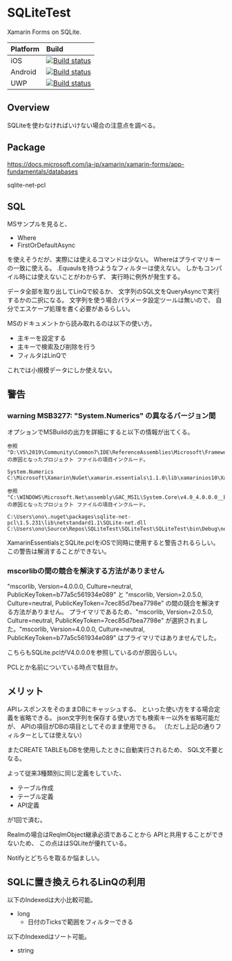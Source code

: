 # SQLiteTest
Xamarin Forms on SQLite.

| Platform | Build |
|:----|:----|
| iOS | [![Build status](https://build.appcenter.ms/v0.1/apps/dad9fbdd-1ed6-43c3-924e-99727bd24a05/branches/master/badge)](https://appcenter.ms) |
| Android | [![Build status](https://build.appcenter.ms/v0.1/apps/74e0e15b-fd22-49fb-96c8-06e56c9617bd/branches/master/badge)](https://appcenter.ms) |
| UWP | [![Build status](https://build.appcenter.ms/v0.1/apps/9ea3039a-ab0f-4092-83c5-d736903f910b/branches/master/badge)](https://appcenter.ms) |

## Overview
SQLiteを使わなければいけない場合の注意点を調べる。

## Package

https://docs.microsoft.com/ja-jp/xamarin/xamarin-forms/app-fundamentals/databases

sqlite-net-pcl

## SQL

MSサンプルを見ると、

- Where
- FirstOrDefaultAsync

を使えそうだが、実際には使えるコマンドは少ない。
Whereはプライマリキーの一致に使える。
.Equaulsを持つようなフィルターは使えない。
しかもコンパイル時には使えないことがわからず、
実行時に例外が発生する。

データ全部を取り出してLinQで絞るか、
文字列のSQL文をQueryAsyncで実行するかの二択になる。
文字列を使う場合パラメータ設定ツールは無いので、
自分でエスケープ処理を書く必要があるらしい。

MSのドキュメントから読み取れるのは以下の使い方。

- 主キーを設定する
- 主キーで検索及び削除を行う
- フィルタはLinQで

これでは小規模データにしか使えない。

## 警告

### warning MSB3277: "System.Numerics" の異なるバージョン間

オプションでMSBuildの出力を詳細にすると以下の情報が出てくる。

```
参照 "D:\VS\2019\Community\Common7\IDE\ReferenceAssemblies\Microsoft\Framework\Xamarin.iOS\v1.0\System.Numerics.dll" の原因となったプロジェクト ファイルの項目インクルード。

System.Numerics
C:\Microsoft\Xamarin\NuGet\xamarin.essentials\1.1.0\lib\xamarinios10\Xamarin.Essentials.dll

参照 "C:\WINDOWS\Microsoft.Net\assembly\GAC_MSIL\System.Core\v4.0_4.0.0.0__b77a5c561934e089\System.Core.dll" の原因となったプロジェクト ファイルの項目インクルード。

C:\Users\ono\.nuget\packages\sqlite-net-pcl\1.5.231\lib\netstandard1.1\SQLite-net.dll
C:\Users\ono\Source\Repos\SQLiteTest\SQLiteTest\SQLiteTest\bin\Debug\netstandard2.0\SQLiteTest.dll
```

XamarinEssentialsとSQLite.pclをiOSで同時に使用すると警告されるらしい。
この警告は解消することができない。

### mscorlibの間の競合を解決する方法がありません

"mscorlib, Version=4.0.0.0, Culture=neutral, PublicKeyToken=b77a5c561934e089" と "mscorlib, Version=2.0.5.0, Culture=neutral, PublicKeyToken=7cec85d7bea7798e" の間の競合を解決する方法がありません。
プライマリであるため、"mscorlib, Version=2.0.5.0, Culture=neutral, PublicKeyToken=7cec85d7bea7798e" が選択されました。"mscorlib, Version=4.0.0.0, Culture=neutral, PublicKeyToken=b77a5c561934e089" はプライマリではありませんでした。

こちらもSQLite.pclがV4.0.0.0を参照しているのが原因らしい。

PCLとか名前についている時点で駄目か。

## メリット

APIレスポンスをそのままDBにキャッシュする、
といった使い方をする場合定義を省略できる。
json文字列を保存する使い方でも検索キー以外を省略可能だが、
APIの項目がDBの項目としてそのまま使用できる。
（ただし上記の通りフィルターとしては使えない）

またCREATE TABLEもDBを使用したときに自動実行されるため、
SQL文不要となる。

よって従来3種類別に同じ定義をしていた、

- テーブル作成
- テーブル定義
- API定義

が1回で済む。

Realmの場合はReqlmObject継承必須であることから
APIと共用することができないため、
この点ははSQLiteが優れている。

Notifyとどちらを取るか悩ましい。

## SQLに置き換えられるLinQの利用

以下のIndexedは大小比較可能。

- long
  - 日付のTicksで範囲をフィルターできる

以下のIndexedはソート可能。

- string

